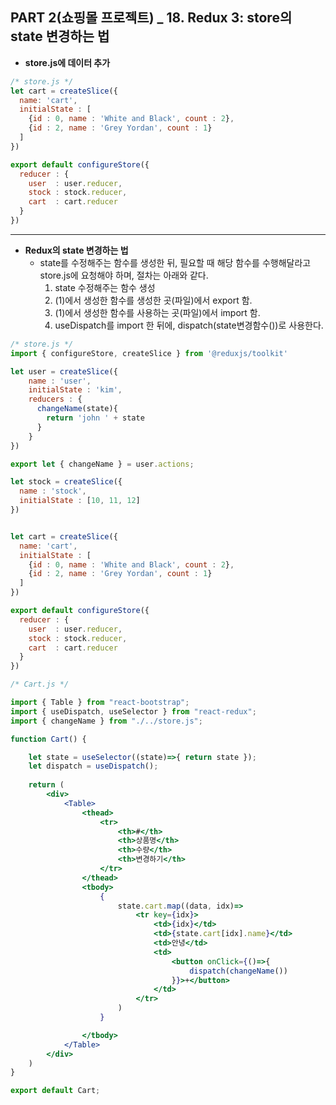 ## PART 2(쇼핑몰 프로젝트) _ 18. Redux 3: store의 state 변경하는 법

- **store.js에 데이터 추가**
```jsx
/* store.js */
let cart = createSlice({
  name: 'cart',
  initialState : [
    {id : 0, name : 'White and Black', count : 2},
    {id : 2, name : 'Grey Yordan', count : 1}
  ]
})

export default configureStore({
  reducer : { 
    user  : user.reducer,
    stock : stock.reducer,
    cart  : cart.reducer
  }
}) 
```
---
- **Redux의 state 변경하는 법**
  - state를 수정해주는 함수를 생성한 뒤, 필요할 때 해당 함수를 수행해달라고 store.js에 요청해야 하며, 절차는 아래와 같다.
    1. state 수정해주는 함수 생성
    2. (1)에서 생성한 함수를 생성한 곳(파일)에서 export 함.
    3. (1)에서 생성한 함수를 사용하는 곳(파일)에서 import 함.
    4. useDispatch를 import 한 뒤에, dispatch(state변경함수())로 사용한다.
   
```jsx
/* store.js */
import { configureStore, createSlice } from '@reduxjs/toolkit'

let user = createSlice({
    name : 'user',
    initialState : 'kim',
    reducers : {
      changeName(state){
        return 'john ' + state
      }
    }
})

export let { changeName } = user.actions;

let stock = createSlice({
  name : 'stock',
  initialState : [10, 11, 12]
})


let cart = createSlice({
  name: 'cart',
  initialState : [
    {id : 0, name : 'White and Black', count : 2},
    {id : 2, name : 'Grey Yordan', count : 1}
  ]
})

export default configureStore({
  reducer : { 
    user  : user.reducer,
    stock : stock.reducer,
    cart  : cart.reducer
  }
}) 
```

```jsx
/* Cart.js */

import { Table } from "react-bootstrap";
import { useDispatch, useSelector } from "react-redux";
import { changeName } from "./../store.js";

function Cart() {

    let state = useSelector((state)=>{ return state });
    let dispatch = useDispatch();
    
    return (
        <div>
            <Table>
                <thead>
                    <tr>
                        <th>#</th>
                        <th>상품명</th>
                        <th>수량</th>
                        <th>변경하기</th>
                    </tr>
                </thead>
                <tbody>
                    {
                        state.cart.map((data, idx)=>
                            <tr key={idx}>
                                <td>{idx}</td>
                                <td>{state.cart[idx].name}</td>
                                <td>안녕</td>
                                <td>
                                    <button onClick={()=>{
                                        dispatch(changeName())
                                    }}>+</button>
                                </td>
                            </tr>
                        )
                    }

                </tbody>
            </Table>
        </div>
    )
}

export default Cart;
```
